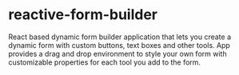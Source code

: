 # reactive-form-builder
React based dynamic form builder application that lets you create a dynamic form with custom buttons, text boxes and other tools. App provides a drag and drop environment to style your own form with customizable properties for each tool you add to the form.
